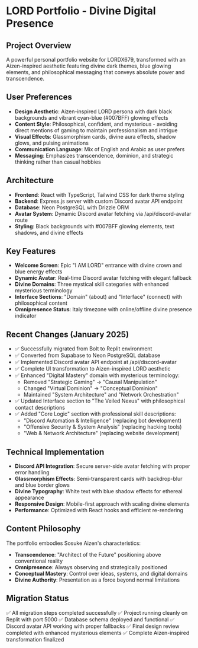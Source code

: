 # LORD Portfolio - Divine Digital Presence

## Project Overview
A powerful personal portfolio website for LORDX679, transformed with an Aizen-inspired aesthetic featuring divine dark themes, blue glowing elements, and philosophical messaging that conveys absolute power and transcendence.

## User Preferences
- **Design Aesthetic**: Aizen-inspired LORD persona with dark black backgrounds and vibrant cyan-blue (#007BFF) glowing effects
- **Content Style**: Philosophical, confident, and mysterious - avoiding direct mentions of gaming to maintain professionalism and intrigue
- **Visual Effects**: Glassmorphism cards, divine aura effects, shadow glows, and pulsing animations
- **Communication Language**: Mix of English and Arabic as user prefers
- **Messaging**: Emphasizes transcendence, dominion, and strategic thinking rather than casual hobbies

## Architecture
- **Frontend**: React with TypeScript, Tailwind CSS for dark theme styling
- **Backend**: Express.js server with custom Discord avatar API endpoint
- **Database**: Neon PostgreSQL with Drizzle ORM
- **Avatar System**: Dynamic Discord avatar fetching via /api/discord-avatar route
- **Styling**: Black backgrounds with #007BFF glowing elements, text shadows, and divine effects

## Key Features
- **Welcome Screen**: Epic "I AM LORD" entrance with divine crown and blue energy effects
- **Dynamic Avatar**: Real-time Discord avatar fetching with elegant fallback
- **Divine Domains**: Three mystical skill categories with enhanced mysterious terminology
- **Interface Sections**: "Domain" (about) and "Interface" (connect) with philosophical content
- **Omnipresence Status**: Italy timezone with online/offline divine presence indicator

## Recent Changes (January 2025)
- ✅ Successfully migrated from Bolt to Replit environment
- ✅ Converted from Supabase to Neon PostgreSQL database  
- ✅ Implemented Discord avatar API endpoint at /api/discord-avatar
- ✅ Complete UI transformation to Aizen-inspired LORD aesthetic
- ✅ Enhanced "Digital Mastery" domain with mysterious terminology:
  - Removed "Strategic Gaming" → "Causal Manipulation"
  - Changed "Virtual Dominion" → "Conceptual Dominion"
  - Maintained "System Architecture" and "Network Orchestration"
- ✅ Updated Interface section to "The Veiled Nexus" with philosophical contact descriptions
- ✅ Added "Core Logic" section with professional skill descriptions:
  - "Discord Automation & Intelligence" (replacing bot development)
  - "Offensive Security & System Analysis" (replacing hacking tools)
  - "Web & Network Architecture" (replacing website development)

## Technical Implementation
- **Discord API Integration**: Secure server-side avatar fetching with proper error handling
- **Glassmorphism Effects**: Semi-transparent cards with backdrop-blur and blue border glows
- **Divine Typography**: White text with blue shadow effects for ethereal appearance  
- **Responsive Design**: Mobile-first approach with scaling divine elements
- **Performance**: Optimized with React hooks and efficient re-rendering

## Content Philosophy
The portfolio embodies Sosuke Aizen's characteristics:
- **Transcendence**: "Architect of the Future" positioning above conventional reality
- **Omnipresence**: Always observing and strategically positioned
- **Conceptual Mastery**: Control over ideas, systems, and digital domains
- **Divine Authority**: Presentation as a force beyond normal limitations

## Migration Status
✅ All migration steps completed successfully
✅ Project running cleanly on Replit with port 5000
✅ Database schema deployed and functional
✅ Discord avatar API working with proper fallbacks
✅ Final design review completed with enhanced mysterious elements
✅ Complete Aizen-inspired transformation finalized